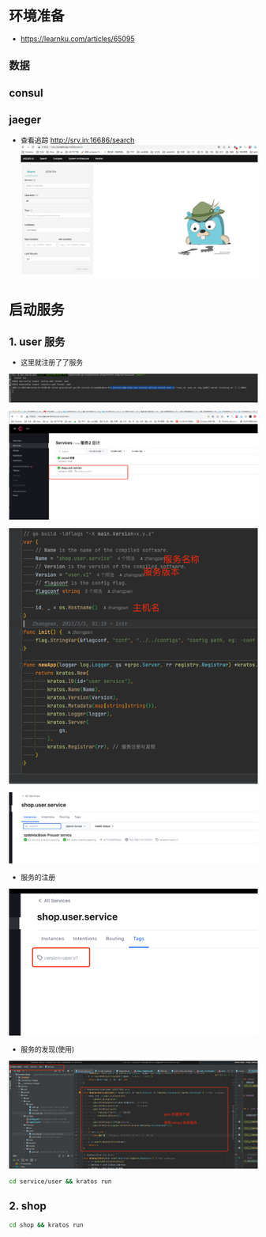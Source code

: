 # 环境准备

- https://learnku.com/articles/65095

## 数据

## consul

## jaeger
- 查看追踪   http://srv.in:16686/search
![](./__markdown.images/README/README-1680028247494.png)


# 启动服务



## 1. user 服务

- 这里就注册了了服务

![](./.markdown.images/README/README-1692174211459.png)

![](./.markdown.images/README/README-1692174224898.png)

![](./.markdown.images/README/README-1692175946155.png)

![](./.markdown.images/README/README-1692175975187.png)

- 服务的注册

![](./.markdown.images/README/README-1692175988040.png)

- 服务的发现(使用)

![](./.markdown.images/README/README-1692176192009.png)


```bash 
cd service/user && kratos run 
```

## 2. shop
```bash 
cd shop && kratos run 
```


